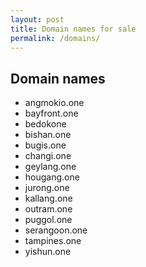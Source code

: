```yaml
---
layout: post
title: Domain names for sale
permalink: /domains/
---
```



Domain names
--------------------
- angmokio.one
- bayfront.one
- bedokone
- bishan.one
- bugis.one
- changi.one
- geylang.one
- hougang.one
- jurong.one
- kallang.one
- outram.one
- puggol.one
- serangoon.one
- tampines.one
- yishun.one

